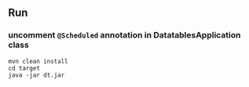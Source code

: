 ## Run

### uncomment ```@Scheduled``` annotation in DatatablesApplication class
```mvn
mvn clean install
cd target
java -jar dt.jar
```
